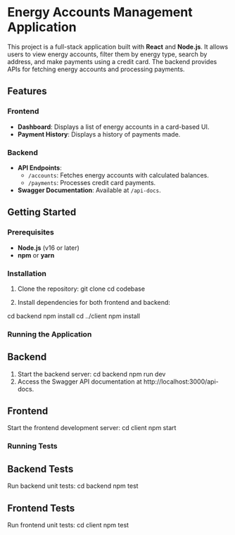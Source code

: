 # Energy Accounts Management Application

This project is a full-stack application built with **React** and **Node.js**. It allows users to view energy accounts, filter them by energy type, search by address, and make payments using a credit card. The backend provides APIs for fetching energy accounts and processing payments.

## Features

### Frontend
- **Dashboard**: Displays a list of energy accounts in a card-based UI.
- **Payment History**: Displays a history of payments made.

### Backend
- **API Endpoints**:
  - `/accounts`: Fetches energy accounts with calculated balances.
  - `/payments`: Processes credit card payments.
- **Swagger Documentation**: Available at `/api-docs`.

## Getting Started

### Prerequisites
- **Node.js** (v16 or later)
- **npm** or **yarn**

### Installation

1. Clone the repository:
   git clone <repository-url>
   cd codebase

2. Install dependencies for both frontend and backend:
 
  cd backend
  npm install
  cd ../client
  npm install

### Running the Application
## Backend
1. Start the backend server:
cd backend
npm run dev
2. Access the Swagger API documentation at http://localhost:3000/api-docs.

## Frontend
Start the frontend development server:
cd client
npm start

### Running Tests
## Backend Tests
Run backend unit tests:
cd backend
npm test

## Frontend Tests
Run frontend unit tests:
cd client
npm test


